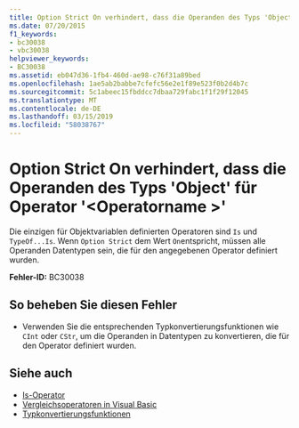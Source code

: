 ```yaml
---
title: Option Strict On verhindert, dass die Operanden des Typs 'Object' für Operator '<operatorname>'
ms.date: 07/20/2015
f1_keywords:
- bc30038
- vbc30038
helpviewer_keywords:
- BC30038
ms.assetid: eb047d36-1fb4-460d-ae98-c76f31a89bed
ms.openlocfilehash: 1ae5ab2babbe7cfefc56e2e1f89e523f0b2d4b7c
ms.sourcegitcommit: 5c1abeec15fbddcc7dbaa729fabc1f1f29f12045
ms.translationtype: MT
ms.contentlocale: de-DE
ms.lasthandoff: 03/15/2019
ms.locfileid: "58038767"
---
```

# <a name="option-strict-on-prohibits-operands-of-type-object-for-operator-operatorname"></a>Option Strict On verhindert, dass die Operanden des Typs 'Object' für Operator '\<Operatorname >'
Die einzigen für Objektvariablen definierten Operatoren sind `Is` und `TypeOf...Is`. Wenn `Option Strict` dem Wert `On`entspricht, müssen alle Operanden Datentypen sein, die für den angegebenen Operator definiert wurden.  
  
 **Fehler-ID:** BC30038  
  
## <a name="to-correct-this-error"></a>So beheben Sie diesen Fehler  
  
-   Verwenden Sie die entsprechenden Typkonvertierungsfunktionen wie `CInt` oder `CStr`, um die Operanden in Datentypen zu konvertieren, die für den Operator definiert wurden.  
  
## <a name="see-also"></a>Siehe auch

- [Is-Operator](../../visual-basic/language-reference/operators/is-operator.md)
- [Vergleichsoperatoren in Visual Basic](../../visual-basic/programming-guide/language-features/operators-and-expressions/comparison-operators.md)
- [Typkonvertierungsfunktionen](../../visual-basic/language-reference/functions/type-conversion-functions.md)
